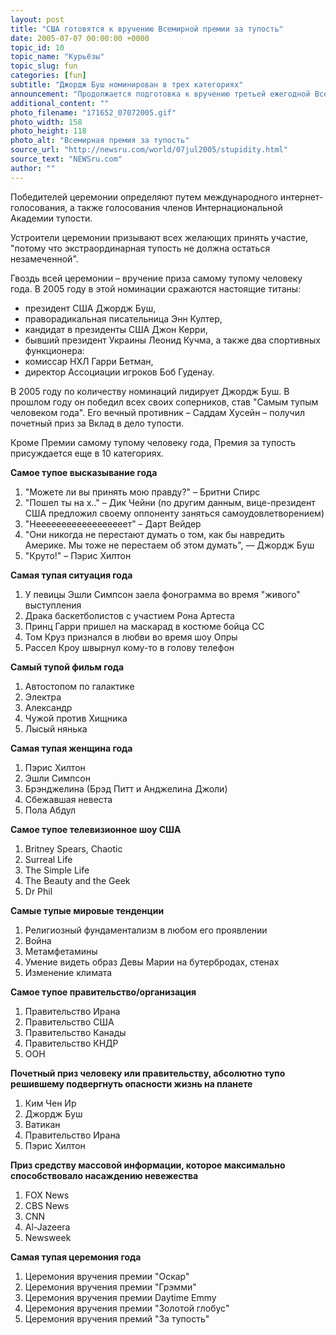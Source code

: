 ```yaml
---
layout: post
title: "США готовятся к вручению Всемирной премии за тупость"
date: 2005-07-07 00:00:00 +0000
topic_id: 10
topic_name: "Курьёзы"
topic_slug: fun
categories: [fun]
subtitle: "Джордж Буш номинирован в трех категориях"
announcement: "Продолжается подготовка к вручению третьей ежегодной Всемирной премии за тупость. Это популярное шоу пройдет 22 июля, но голосовать за номинантов можно уже сейчас."
additional_content: ""
photo_filename: "171652_07072005.gif"
photo_width: 158
photo_height: 118
photo_alt: "Всемирная премия за тупость"
source_url: "http://newsru.com/world/07jul2005/stupidity.html"
source_text: "NEWSru.com"
author: ""
---
```

Победителей церемонии определяют путем международного интернет-голосования, а также голосования членов Интернациональной Академии тупости.

Устроители церемонии призывают всех желающих принять участие, "потому что экстраординарная тупость не должна остаться незамеченной".

Гвоздь всей церемонии – вручение приза самому тупому человеку года. В 2005 году в этой номинации сражаются настоящие титаны:
- президент США Джордж Буш,
- праворадикальная писательница Энн Култер,
- кандидат в президенты США Джон Керри,
- бывший президент Украины Леонид Кучма,
а также два спортивных функционера:
- комиссар НХЛ Гарри Бетман,
- директор Ассоциации игроков Боб Гуденау.

В 2005 году по количеству номинаций лидирует Джордж Буш. В прошлом году он победил всех своих соперников, став "Самым тупым человеком года". Его вечный противник – Саддам Хусейн – получил почетный приз за Вклад в дело тупости.

Кроме Премии самому тупому человеку года, Премия за тупость присуждается еще в 10 категориях.

<strong>Самое тупое высказывание года</strong>

1. "Можете ли вы принять мою правду?" – Бритни Спирс
2. "Пошел ты на х.." – Дик Чейни (по другим данным, вице-президент США предложил своему оппоненту заняться самоудовлетворением)
3. "Неееееееееееееееееет" – Дарт Вейдер
4. "Они никогда не перестают думать о том, как бы навредить Америке. Мы тоже не перестаем об этом думать", &mdash; Джордж Буш
5. "Круто!" – Пэрис Хилтон

<strong>Самая тупая ситуация года</strong>

1. У певицы Эшли Симпсон заела фонограмма во время "живого" выступления
2. Драка баскетболистов с участием Рона Артеста
3. Принц Гарри пришел на маскарад в костюме бойца СС
4. Том Круз признался в любви во время шоу Опры
5. Рассел Кроу швырнул кому-то в голову телефон

<strong>Самый тупой фильм года</strong>

1. Автостопом по галактике
2. Электра
3. Александр
4. Чужой против Хищника
5. Лысый нянька

<strong>Самая тупая женщина года</strong>

1. Пэрис Хилтон
2. Эшли Симпсон
3. Брэнджелина (Брэд Питт и Анджелина Джоли)
4. Сбежавшая невеста
5. Пола Абдул

<strong>Самое тупое телевизионное шоу США</strong>

1. Britney Spears, Chaotic
2. Surreal Life
3. The Simple Life
4. The Beauty and the Geek
5. Dr Phil

<strong>Самые тупые мировые тенденции</strong>

1. Религиозный фундаментализм в любом его проявлении
2. Война
3. Метамфетамины
4. Умение видеть образ Девы Марии на бутербродах, стенах
5. Изменение климата

<strong>Самое тупое правительство/организация</strong>

1. Правительство Ирана
2. Правительство США
3. Правительство Канады
4. Правительство КНДР
5. ООН

<strong>Почетный приз человеку или правительству, абсолютно тупо решившему подвергнуть опасности жизнь на планете</strong>

1. Ким Чен Ир
2. Джордж Буш
3. Ватикан
4. Правительство Ирана
5. Пэрис Хилтон

<strong>Приз средству массовой информации, которое максимально способствовало насаждению невежества</strong>

1. FOX News
2. CBS News
3. CNN
4. Al-Jazeera
5. Newsweek

<strong>Самая тупая церемония года</strong>

1. Церемония вручения премии "Оскар"
2. Церемония вручения премии "Грэмми"
3. Церемония вручения премии Daytime Emmy
4. Церемония вручения премии "Золотой глобус"
5. Церемония вручения премий "За тупость"
